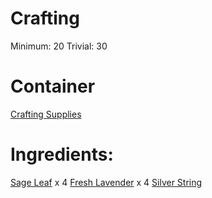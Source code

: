 <!-- TITLE: Cleansing Smudge Stick -->
<!-- SUBTITLE: A quick summary of Cleansing Smudge Stick -->




# Crafting
Minimum: 20
Trivial: 30

# Container
[Crafting Supplies](crafting-supplies)

# Ingredients:
[Sage Leaf](sage-leaf) x 4
[Fresh Lavender](fresh-lavender) x 4
[Silver String](silver-string)